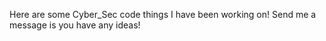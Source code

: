 Here are some Cyber_Sec code things I have been working on!
Send me a message is you have any ideas!